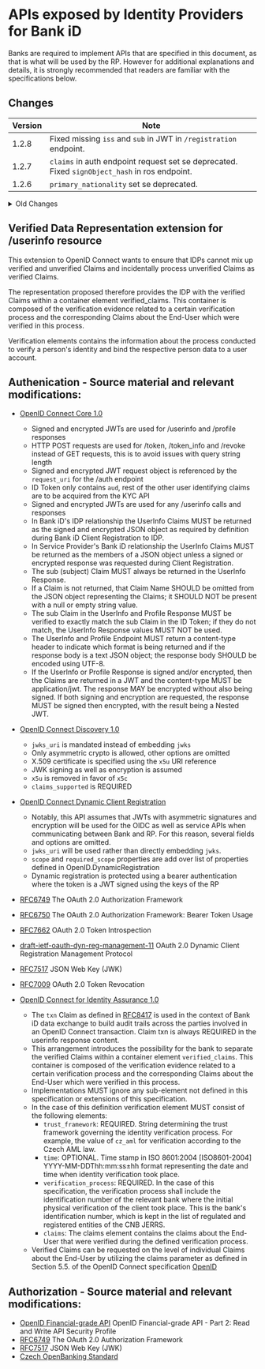 # APIs exposed by Identity Providers for Bank iD

Banks are required to implement APIs that are specified in this document, as that is what will be used by the RP. However for additional explanations and details, it is strongly recommended that readers are familiar with the specifications below.

## Changes

| Version | Note |
| ------------- |-------------|
| 1.2.8 | Fixed missing ```iss``` and ```sub``` in JWT in ```/registration``` endpoint. |
| 1.2.7 | ```claims``` in auth endpoint request set se deprecated.<br>Fixed ```signObject_hash``` in ros endpoint.   |
| 1.2.6 | ```primary_nationality``` set se deprecated.  |

<details>
<summary>Old Changes</summary>
| 1.2.5 | Added support for additional types of id cards `OP` and `CA`, Czech Republic documents without machine readable zone.<br>Fixed typos in addresses and idcards scopes.<br>Fixed supported ```response_type``` in all endpoints to 'code'.<br>Fixed description for ```redirect_uri```, only https scheme is allowed.<br>Added query parameter ```basic_register``` to /profile endpoint. |
| 1.2.4 | Removed ```certificateProviderName``` from ```structured_scope```.<br>```scope``` in RefreshTokenRequest is now not mandatory.<br>New auth error callback ```user_not_eligible``` and error code for /profile endpoint. |
| 1.2.3 | ```certificateProviderName``` can now be correctly seen in ```structured_scope```.<br>Fixed description for ```document_language```.  |
| 1.2.2 | New scopes for Qualified signatures ```sign.qualified``` and ```sign.officially_certified```.<br>```valid_to``` in ```idcard``` is not mandatory.<br>```redirect_uri``` is now not mandatory when exchanging via ```refresh_token```.<br>```refresh_token``` is now not mandatory in /token response.  |
| 1.2.1 | Added parametr for Qualified signature ```certificateProviderName```.<br>Fixed some typos.<br>traceId ranamed to X-B3-TraceId and changed to 32 characters.  |
| 1.2.0 | Added traceId to all endpoints for support purposes.<br>Fixed some typos.<br>Modified for better code generation<br>Cleanup of unused objects.  |
| 1.1.16 | Fixed element ```paymentAccountsDetails```, it's array now instead of object.  |
| 1.1.15 | Fixed element ```idcard_hashes```, it's unrequired and specified types of idcards.  |
| 1.1.14 | New elements in /profile addresses (cityarea, evidencenumber) and payment accounts details<br>New types of id_cards by ROB<br>Fixed examples with miliseconds |
| 1.1.13 | New element ```idcard_hashes``` in **IDToken** and **AuthorizationIDToken** structures<br>Some elements in Document Objects may be empty  |
| 1.1.12 | New structuredScope in ros endpoint and id_token for multidocument sign.  |
| 1.1.11 | Added a new optional field in the request to /ros endpoint. This is a ```signObject_hash``` that is intended for those IDPs who do not want or cannot calculate its value. Bank iD will always send this value.  |
| 1.1.10 | The element time in the verification is now optional  |
| 1.1.9 | The time in verified_clamis.verification.time must be **with colon in date offset** (e.g. 2015-04-05T14:31:22+02:00)  |
| 1.1.8 | The ```priority``` parameter in the ```signObject``` element is now mandatory and unique. The affected service is /ros.<br>Added scope ```notification.claims_updated``` (the application wants to send notifications) for **/profile** and **/userinfo** endpoints  |
| 1.1.7 | Element ```verified_claims-verification.time``` changed to mandatory. Now, in case of sending a verification element, it is always necessary to send the date and time of the verification in the ISO 8601 format.  |
| 1.1.6 | Added ```birthcountry``` to /profile ```verified_claims``` element in response  |
| 1.1.5 | Correct response ```application/json``` on POST /ros endpoint<br>Added ```birthcountry``` element to /profile response  |
| 1.1.4 | Added missing definitions of ```introspection_endpoint``` elements in OIDCDiscovery schema  |
| 1.1.3 | A more well-arranged list of scopes (directly in the description of /userinfo and /profile)  |
| 1.1.2 | Added missing definitions of error responses at /revoke endpoint<br>Fixed error response format at /userinfo and /profile<br>Fixed examples for Algs in Discovery and types from String -> List<String>  |
| 1.1.1 | Added optional ```document_pages``` parameter to documentObject element in POST /ros endpoint<br>Added mandatory ```revocation_endpoint``` parameter in to discovery service GET /.well-known/openid-configuration<br>Added for better clarity complete possible list of parameters of ```claims``` element in ```verified_claims``` for services /userinfo and /profile  |
| 1.1.0 | new examples of requests /token-info and /revoke endpoints<br>addition of header parameters for POST, GET, PUT and DELETE /register endpoint<br>```structured_scope``` are not newly array type (POST /ros)<br>format of ```max_age``` element changed from date-time to number of seconds (POST /ros)  |
| 1.0.0 | the first version of the document  |
</details>

## Verified Data Representation extension for /userinfo resource

This extension to OpenID Connect wants to ensure that IDPs cannot mix up verified and unverified Claims and incidentally process unverified Claims as verified Claims.

The representation proposed therefore provides the IDP with the verified Claims within a container element verified_claims. This container is composed of the verification evidence related to a certain verification process and the corresponding Claims about the End-User which were verified in this process.

Verification elements contains the information about the process conducted to verify a person's identity and bind the respective person data to a user account.

## Authenication - Source material and relevant modifications:

* [OpenID Connect Core 1.0](https://openid.net/specs/openid-connect-core-1_0.html)
  * Signed and encrypted JWTs are used for /userinfo and /profile responses
  * HTTP POST requests are used for /token, /token_info and /revoke instead of GET requests, this is to avoid issues with query string length
  * Signed and encrypted JWT request object is referenced by the `request_uri` for the /auth endpoint
  * ID Token only contains `aud`, rest of the other user identifying claims are to be acquired from the KYC API
  * Signed and encrypted JWTs are used for any /userinfo calls and responses
  * In Bank iD's IDP relationship the UserInfo Claims MUST be returned as the signed and encrypted JSON object as required by definition during Bank iD Client Registration to IDP.
  * In Service Provider's Bank iD relationship the UserInfo Claims MUST be returned as the members of a JSON object unless a signed or encrypted response was requested during Client Registration.
  * The sub (subject) Claim MUST always be returned in the UserInfo Response.
  * If a Claim is not returned, that Claim Name SHOULD be omitted from the JSON object representing the Claims; it SHOULD NOT be present with a null or empty string value.
  * The sub Claim in the UserInfo and Profile Response MUST be verified to exactly match the sub Claim in the ID Token; if they do not match, the UserInfo Response values MUST NOT be used.
  * The UserInfo and Profile Endpoint MUST return a content-type header to indicate which format is being returned and if the response body is a text JSON object; the response body SHOULD be encoded using UTF-8.
  * If the UserInfo or Profile Response is signed and/or encrypted, then the Claims are returned in a JWT and the content-type MUST be application/jwt. The response MAY be encrypted without also being signed. If both signing and encryption are requested, the response MUST be signed then encrypted, with the result being a Nested JWT.
* [OpenID Connect Discovery 1.0](https://openid.net/specs/openid-connect-discovery-1_0.html)
  * `jwks_uri` is mandated instead of embedding `jwks`
  * Only asymmetric crypto is allowed, other options are omitted
  * X.509 certificate is specified using the `x5u` URI reference
  * JWK signing as well as encryption is assumed
  * `x5u` is removed in favor of `x5c`
  * `claims_supported` is REQUIRED
* [OpenID Connect Dynamic Client Registration](https://openid.net/specs/openid-connect-registration-1_0.html)
  * Notably, this API assumes that JWTs with asymmetric signatures and encryption will be used for the OIDC as well as service APIs when communicating between Bank and RP. For this reason, several fields and options are omitted. 
  * `jwks_uri` will be used rather than directly embedding `jwks`.
  * `scope` and `required_scope` properties are add over list of properties defined in OpenID.DynamicRegistration
  * Dynamic registration is protected using a bearer authentication where the token is a JWT signed using the keys of the RP

* [RFC6749](https://tools.ietf.org/html/rfc6749) The OAuth 2.0 Authorization Framework
* [RFC6750](https://tools.ietf.org/html/rfc6750) The OAuth 2.0 Authorization Framework: Bearer Token Usage
* [RFC7662](https://tools.ietf.org/html/rfc7662) OAuth 2.0 Token Introspection
* [draft-ietf-oauth-dyn-reg-management-11](https://tools.ietf.org/id/draft-ietf-oauth-dyn-reg-management-11.html) OAuth 2.0 Dynamic Client Registration Management Protocol
* [RFC7517](https://tools.ietf.org/html/rfc7517) JSON Web Key (JWK)
* [RFC7009](https://tools.ietf.org/html/rfc7009) OAuth 2.0 Token Revocation
* [OpenID Connect for Identity Assurance 1.0](https://openid.net/specs/openid-connect-4-identity-assurance-1_0.html) 
  * The `txn` Claim as defined in [RFC8417](https://tools.ietf.org/html/rfc8417) is used in the context of Bank iD data exchange to build audit trails across the parties involved in an OpenID Connect transaction. Claim txn is always REQUIRED in the userinfo response content.
  * This arrangement introduces the possibility for the bank to separate the verified Claims within a container element `verified_claims`. This container is composed of the verification evidence related to a certain verification process and the corresponding Claims about the End-User which were verified in this process.
  * Implementations MUST ignore any sub-element not defined in this specification or extensions of this specification.
  * In the case of this definition verification element MUST consist of the following elements:
    * `trust_framework`: REQUIRED. String determining the trust framework governing the identity verification process. For example, the value of ``cz_aml`` for verification according to the Czech AML law.
    * `time`: OPTIONAL. Time stamp in ISO 8601:2004 [ISO8601-2004] YYYY-MM-DDThh:mm:ss±hh format representing the date and time when identity verification took place.
    * `verification_process`: REQUIRED. In the case of this specification, the verification process shall include the identification number of the relevant bank where the initial physical verification of the client took place. This is the bank's identification number, which is kept in the list of regulated and registered entities of the CNB JERRS.
    * `claims`: The claims element contains the claims about the End-User that were verified during the defined verification process.
  * Verified Claims can be requested on the level of individual Claims about the End-User by utilizing the claims parameter as defined in Section 5.5. of the OpenID Connect specification [OpenID](https://openid.net/specs/openid-connect-core-1_0.html#ClaimsParameter)

## Authorization - Source material and relevant modifications:

 * [OpenID Financial-grade API](https://openid.net/specs/openid-financial-api-part-2-ID2.html#introduction-3) OpenID Financial-grade API - Part 2: Read and Write API Security Profile
 * [RFC6749](https://tools.ietf.org/html/rfc6749) The OAuth 2.0 Authorization Framework
 * [RFC7517](https://tools.ietf.org/html/rfc7517) JSON Web Key (JWK)
 * [Czech OpenBanking Standard](https://cbaonline.cz/upload/1061-cobs-rulebook-v04-1-1.pdf)
